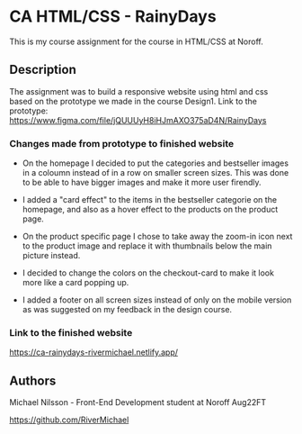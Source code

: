 # CA HTML/CSS - RainyDays

This is my course assignment for the course in HTML/CSS at Noroff.

## Description

The assignment was to build a responsive website using html and css based on the prototype we made in the course Design1.
Link to the prototype: https://www.figma.com/file/jQUUUyH8iHJmAXO375aD4N/RainyDays

### Changes made from prototype to finished website

- On the homepage I decided to put the categories and bestseller images in a coloumn instead of in a row on smaller screen sizes. This was done to be able to have bigger images and make it more user firendly.

- I added a "card effect" to the items in the bestseller categorie on the homepage, and also as a hover effect to the products on the product page.

- On the product specific page I chose to take away the zoom-in icon next to the product image and replace it with thumbnails below the main picture instead.

- I decided to change the colors on the checkout-card to make it look more like a card popping up.

- I added a footer on all screen sizes instead of only on the mobile version as was suggested on my feedback in the design course.

### Link to the finished website

https://ca-rainydays-rivermichael.netlify.app/

## Authors

Michael Nilsson - Front-End Development student at Noroff Aug22FT

https://github.com/RiverMichael
